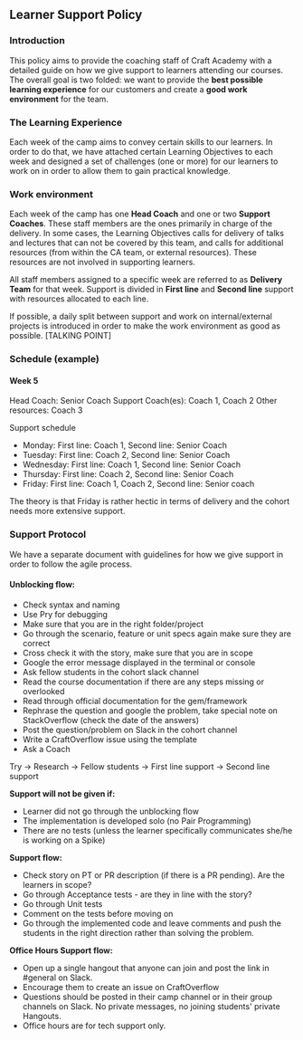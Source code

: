 ## Learner Support Policy

### Introduction
This policy aims to provide the coaching staff of Craft Academy with a detailed guide on how we give support to learners attending our courses. 
The overall goal is two folded: we want to provide the **best possible learning experience** for our customers and create a **good work environment** for the team. 

### The Learning Experience
Each week of the camp aims to convey certain skills to our learners. In order to do that, we have attached certain Learning Objectives to each week and designed a set of challenges (one or more) for our learners to work on in order to allow them to gain practical knowledge. 


### Work environment 

Each week of the camp has one **Head Coach** and one or two **Support Coaches**. These staff members are the ones primarily in charge of the delivery. In some cases, the Learning Objectives calls for delivery of talks and lectures that can not be covered by this team, and calls for additional resources (from within the CA team, or external resources). 
These resources are not involved in supporting learners. 

All staff members assigned to a specific week are referred to as **Delivery Team** for that week. Support is divided in **First line** and **Second line** support with resources allocated to each line. 

If possible, a daily split between support and work on internal/external projects is introduced in order to make the work environment as good as possible.
[TALKING POINT]

### Schedule (example) 
#### Week 5
Head Coach: Senior Coach
Support Coach(es): Coach 1, Coach 2
Other resources: Coach 3

Support schedule

- Monday: First line: Coach 1, Second line: Senior Coach
- Tuesday: First line: Coach 2, Second line: Senior Coach
- Wednesday: First line: Coach 1, Second line: Senior Coach
- Thursday: First line: Coach 2, Second line: Senior Coach
- Friday: First line: Coach 1, Coach 2, Second line: Senior coach

The theory is that Friday is rather hectic in terms of delivery and the cohort needs more extensive support.



### Support Protocol

We have a separate document with guidelines for how we give support in order to follow the agile process. 

#### Unblocking flow:
- Check syntax and naming
- Use Pry for debugging
- Make sure that you are in the right folder/project
- Go through the scenario, feature or unit specs again make sure they are correct
- Cross check it with the story, make sure that you are in scope
- Google the error message displayed in the terminal or console
- Ask fellow students in the cohort slack channel
- Read the course documentation if there are any steps missing or overlooked
- Read through official documentation for the gem/framework
- Rephrase the question and google the problem, take special note on StackOverflow (check the date of the answers)
- Post the question/problem on Slack in the cohort channel
- Write a CraftOverflow issue using the template
- Ask a Coach

Try -> Research -> Fellow students -> First line support -> Second line support

**Support will not be given if:**
* Learner did not go through the unblocking flow
* The implementation is developed solo (no Pair Programming)
* There are no tests (unless the learner specifically communicates she/he is working on a Spike) 

**Support flow:**
* Check story on PT or PR description (if there is a PR pending). Are the learners in scope?   
* Go through Acceptance tests - are they in line with the story? 
* Go through Unit tests
* Comment on the tests before moving on 
* Go through the implemented code and leave comments and push the students in the right direction rather than solving the problem.

**Office Hours Support flow:**
* Open up a single hangout that anyone can join and post the link in #general on Slack. 
* Encourage them to create an issue on CraftOverflow 
* Questions should be posted in their camp channel or in their group channels on Slack. No private messages, no joining students' private Hangouts. 
* Office hours are for tech support only. 
